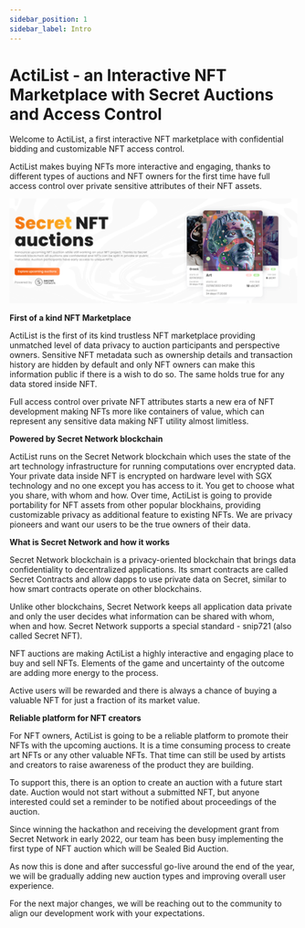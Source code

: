```yaml
---
sidebar_position: 1
sidebar_label: Intro
---
```


# ActiList - an Interactive NFT Marketplace with Secret Auctions and Access Control

Welcome to ActiList, a first interactive NFT marketplace with confidential bidding and customizable NFT access control. 

ActiList makes buying NFTs more interactive and engaging, thanks to different types of auctions and NFT owners for the first time have full access control over private sensitive attributes of their NFT assets. 

![Intro banner](./banner.png)

**First of a kind NFT Marketplace**

ActiList is the first of its kind trustless NFT marketplace providing unmatched level of data privacy to auction participants and perspective owners. Sensitive NFT metadata such as ownership details and transaction history are hidden by default and only NFT owners can make this information public if there is a wish to do so. The same holds true for any data stored inside NFT. 

Full access control over private NFT attributes starts a new era of NFT development making NFTs more like containers of value, which can represent any sensitive data making NFT utility almost limitless.

**Powered by Secret Network blockchain**

ActiList runs on the Secret Network blockchain which uses the state of the art technology infrastructure for running computations over encrypted data. Your private data inside NFT is encrypted on hardware level with SGX technology and no one except you has access to it. You get to choose what you share, with whom and how. Over time, ActiList is going to provide portability for NFT assets from other popular blockhains, providing customizable privacy as additional feature to existing NFTs. We are privacy pioneers and want our users to be the true owners of their data.

**What is Secret Network and how it works**

Secret Network blockchain is a privacy-oriented blockchain that brings data confidentiality to decentralized applications. Its smart contracts are called Secret Contracts and allow dapps to use private data on Secret, similar to how smart contracts operate on other blockchains.

Unlike other blockchains, Secret Network keeps all application data private and only the user decides what information can be shared with whom, when and how. Secret Network supports a special standard - snip721 (also called Secret NFT). 

NFT auctions are making ActiList a highly interactive and engaging place to buy and sell NFTs. Elements of the game and uncertainty of the outcome are adding more energy to the process. 

Active users will be rewarded and there is always a chance of buying a valuable NFT for just a fraction of its market value. 

**Reliable platform for NFT creators**

For NFT owners, ActiList is going to be a reliable platform to promote their NFTs with the upcoming auctions. It is a time consuming process to create art NFTs or any other valuable NFTs. That time can still be used by artists and creators to raise awareness of the product they are building. 

To support this, there is an option to create an auction with a future start date. Auction would not start without a submitted NFT, but anyone interested could set a reminder to be notified about proceedings of the auction.

Since winning the hackathon and receiving the development grant from Secret Network in early 2022, our team has been busy implementing the first type of NFT auction which will be Sealed Bid Auction. 

As now this is done and after successful go-live around the end of the year, we will be gradually adding new auction types and improving overall user experience. 

For the next major changes, we will be reaching out to the community to align our development work with your expectations.





